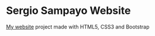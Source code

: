# Sergio Sampayo Website

[My website](https://sampayob.github.io/sampayob-website/) project made with HTML5, CSS3 and Bootstrap 
